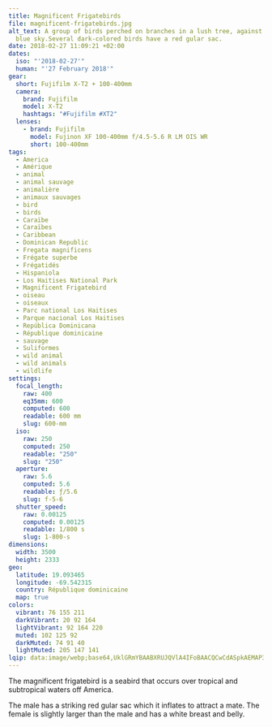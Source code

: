 ```yaml
---
title: Magnificent Frigatebirds
file: magnificent-frigatebirds.jpg
alt_text: A group of birds perched on branches in a lush tree, against a clear
  blue sky.Several dark-colored birds have a red gular sac.
date: 2018-02-27 11:09:21 +02:00
dates:
  iso: "'2018-02-27'"
  human: "'27 February 2018'"
gear:
  short: Fujifilm X-T2 + 100-400mm
  camera:
    brand: Fujifilm
    model: X-T2
    hashtags: "#Fujifilm #XT2"
  lenses:
    - brand: Fujifilm
      model: Fujinon XF 100-400mm f/4.5-5.6 R LM OIS WR
      short: 100-400mm
tags:
  - America
  - Amérique
  - animal
  - animal sauvage
  - animalière
  - animaux sauvages
  - bird
  - birds
  - Caraïbe
  - Caraïbes
  - Caribbean
  - Dominican Republic
  - Fregata magnificens
  - Frégate superbe
  - Frégatidés
  - Hispaniola
  - Los Haitises National Park
  - Magnificent Frigatebird
  - oiseau
  - oiseaux
  - Parc national Los Haitises
  - Parque nacional Los Haitises
  - República Dominicana
  - République dominicaine
  - sauvage
  - Suliformes
  - wild animal
  - wild animals
  - wildlife
settings:
  focal_length:
    raw: 400
    eq35mm: 600
    computed: 600
    readable: 600 mm
    slug: 600-mm
  iso:
    raw: 250
    computed: 250
    readable: "250"
    slug: "250"
  aperture:
    raw: 5.6
    computed: 5.6
    readable: ƒ/5.6
    slug: f-5-6
  shutter_speed:
    raw: 0.00125
    computed: 0.00125
    readable: 1/800 s
    slug: 1-800-s
dimensions:
  width: 3500
  height: 2333
geo:
  latitude: 19.093465
  longitude: -69.542315
  country: République dominicaine
  map: true
colors:
  vibrant: 76 155 211
  darkVibrant: 20 92 164
  lightVibrant: 92 164 220
  muted: 102 125 92
  darkMuted: 74 91 40
  lightMuted: 205 147 141
lqip: data:image/webp;base64,UklGRmYBAABXRUJQVlA4IFoBAACQCwCdASpkAEMAP3GkxVm0rDEvrrn68pAuCWQAzcXdprBYeU+Ncxg6YalOdm5fLy/erM3LfFV33lCuMD4JT4/7kTJvAIgnkZwahPsIMSluTM6OL1HkJdYM7pfel2cKFoy0ygNyAADU7oHak+nUndJ+CBJMH1xc0RO5Wti33QRhmADKQ9+UliIf7SB+itTuIDo6W4t83TjYsKeiaSdu/F2yZZpfZeYFU5xOLlv+9sxk+4AP07WDqvTSwTpJzecQ8BK0vVE9wLMPIfB/CfQ6e0lcYhUSXhM938pjsSuvmuRKvxCAhEKS9rC61rS4Oq17Z4jR8ji1/Je5pVqMhAxgGKfJiz5wWYAOwTCQYVc/rGf9SS1PRMXwvw8Iwo5TmiHW9leLIlp5rwK9f37FSu6wMR/+xgKggI/aLYJNrxUcUT/E3HId1Hfn5ARwUuiO4qmUV8cEeIsbPKHH1AAA
---
```


The magnificent frigatebird is a seabird that occurs over tropical and subtropical waters off America.

The male has a striking red gular sac which it inflates to attract a mate. The female is slightly larger than the male and has a white breast and belly.
